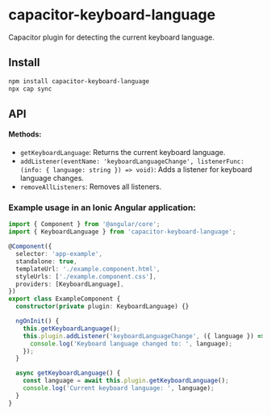 # capacitor-keyboard-language

Capacitor plugin for detecting the current keyboard language.

## Install

```bash
npm install capacitor-keyboard-language
npx cap sync
```

## API

#### Methods:

- `getKeyboardLanguage`: Returns the current keyboard language.
- `addListener(eventName: 'keyboardLanguageChange', listenerFunc: (info: { language: string }) => void)`: Adds a listener for keyboard language changes.
- `removeAllListeners`: Removes all listeners.

### Example usage in an Ionic Angular application:


```typescript
import { Component } from '@angular/core';
import { KeyboardLanguage } from 'capacitor-keyboard-language';

@Component({
  selector: 'app-example',
  standalone: true,
  templateUrl: './example.component.html',
  styleUrls: ['./example.component.css'],
  providers: [KeyboardLanguage],
})
export class ExampleComponent {
  constructor(private plugin: KeyboardLanguage) {}

  ngOnInit() {
    this.getKeyboardLanguage();
    this.plugin.addListener('keyboardLanguageChange', ({ language }) => {
      console.log('Keyboard language changed to: ', language);
    });
  }

  async getKeyboardLanguage() {
    const language = await this.plugin.getKeyboardLanguage();
    console.log('Current keyboard language: ', language);
  }
}
```
